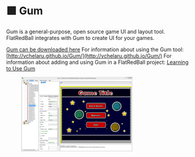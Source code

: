# 🟩 Gum

Gum is a general-purpose, open source game UI and layout tool. FlatRedBall integrates with Gum to create UI for your games.&#x20;

&#x20;[Gum can be downloaded here](http://files.flatredball.com/content/Tools/Gum/Gum.zip) For information about using the Gum tool: [http://vchelaru.github.io/Gum/](http://vchelaru.github.io/Gum/) For information about adding and using Gum in a FlatRedBall project: [Learning to Use Gum](../documentation/tools/gum/tutorials.md)

<figure><img src="../media/2016-02-GumPromo1-300x200.png" alt=""><figcaption></figcaption></figure>
